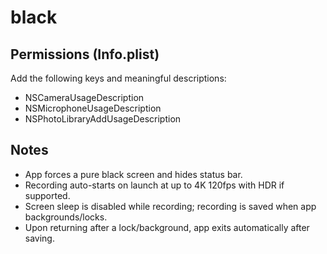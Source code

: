 # black

## Permissions (Info.plist)
Add the following keys and meaningful descriptions:

- NSCameraUsageDescription
- NSMicrophoneUsageDescription
- NSPhotoLibraryAddUsageDescription

## Notes
- App forces a pure black screen and hides status bar.
- Recording auto-starts on launch at up to 4K 120fps with HDR if supported.
- Screen sleep is disabled while recording; recording is saved when app backgrounds/locks.
- Upon returning after a lock/background, app exits automatically after saving.